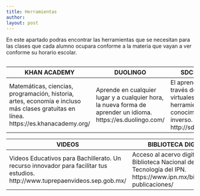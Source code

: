 ```yaml
---
title: Herramientas
author:
layout: post
---
```

En este apartado podras encontrar las herramientas que se necesitan para las clases que cada alumno ocupara conforme a la materia que vayan a ver conforme su horario escolar.

<span class="image center"><img src="{{ 'assets/images/pic03.jpg' | relative_url }}" alt="" /></span>
<div class="table-wrapper">
  <table>
    <thead>
      <tr>
        <th>KHAN ACADEMY</th>
        <th>DUOLINGO</th>
        <th>SDCDIGITAL</th>
      </tr>
    </thead>
    <tbody>
      <tr>
        <td>Matemáticas, ciencias, programación, historia, artes, economía e
          incluso más clases gratuitas en línea. https://es.khanacademy.org/ </td>
        <td>Aprende en cualquier lugar y a cualquier hora, la nueva forma 
          de aprender un idioma. https://es.duolingo.com/ </td>
        <td>El aprendizaje a través de aulas virtuales como herramienta
          al conocimiento inverso. http://sdcdigital.mx/ </td>
      </tr>
    </tbody>
  </table>
</div>

<div class="table-wrapper">
  <table>
    <thead>
      <tr>
        <th>VIDEOS</th>
        <th>BIBLIOTECA DIGITAL</th>
      </tr>
    </thead>
    <tbody>
      <tr>
        <td>Videos Educativos para Bachillerato. Un recurso innovador 
          para facilitar tus estudios. http://www.tuprepaenvideos.sep.gob.mx/ </td>
        <td>Acceso al acervo digital de la Biblioteca Nacional de 
          Ciencia y Tecnología del IPN. https://www.ipn.mx/bibliotecas-publicaciones/ </td>
      </tr>
    </tbody>
  </table>
</div>
